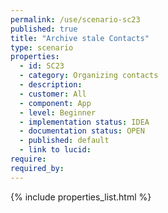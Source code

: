 ```yaml
---
permalink: /use/scenario-sc23
published: true
title: "Archive stale Contacts"
type: scenario
properties:
  - id: SC23
  - category: Organizing contacts
  - description:
  - customer: All
  - component: App
  - level: Beginner
  - implementation status: IDEA
  - documentation status: OPEN
  - published: default
  - link to lucid:
require:
required_by:
---
```


{% include properties_list.html %}
